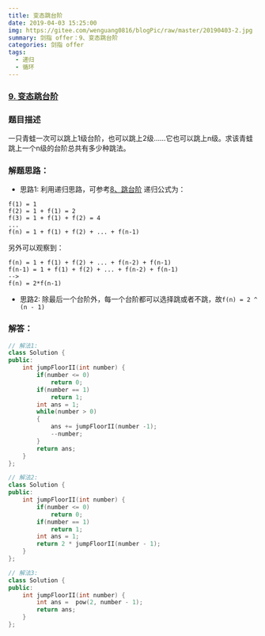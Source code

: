 ```yaml
---
title: 变态跳台阶
date: 2019-04-03 15:25:00
img: https://gitee.com/wenguang0816/blogPic/raw/master/20190403-2.jpg
summary: 剑指 offer：9、变态跳台阶
categories: 剑指 offer
tags:
  - 递归
  - 循环
---
```

### [9\. 变态跳台阶](https://www.nowcoder.com/practice/22243d016f6b47f2a6928b4313c85387?tpId=13&tqId=11162&tPage=1&rp=1&ru=/ta/coding-interviews&qru=/ta/coding-interviews/question-ranking)

### 题目描述
一只青蛙一次可以跳上1级台阶，也可以跳上2级……它也可以跳上n级。求该青蛙跳上一个n级的台阶总共有多少种跳法。

### 解题思路：
+ 思路1: 利用递归思路，可参考[8、跳台阶](http://blog.wenguang0816.top/2019/04/03/08-jumpfloor/)
递归公式为：
```
f(1) = 1
f(2) = 1 + f(1) = 2
f(3) = 1 + f(1) + f(2) = 4
...
f(n) = 1 + f(1) + f(2) + ... + f(n-1)
```
另外可以观察到：
```
f(n) = 1 + f(1) + f(2) + ... + f(n-2) + f(n-1)
f(n-1) = 1 + f(1) + f(2) + ... + f(n-2) + f(n-1)
-->
f(n) = 2*f(n-1)
```
+ 思路2: 除最后一个台阶外，每一个台阶都可以选择跳或者不跳，故`f(n) = 2 ^ (n - 1)`

### 解答：

```cpp
// 解法1:
class Solution {
public:
    int jumpFloorII(int number) {
        if(number <= 0)
            return 0;
        if(number == 1)
            return 1;
        int ans = 1;
        while(number > 0)
        {
            ans += jumpFloorII(number -1);
            --number;
        }
        return ans;
    }
};

// 解法2:
class Solution {
public:
    int jumpFloorII(int number) {
        if(number <= 0)
            return 0;
        if(number == 1)
            return 1;
        int ans = 1;
        return 2 * jumpFloorII(number - 1);
    }
};

// 解法3:
class Solution {
public:
    int jumpFloorII(int number) {
        int ans =  pow(2, number - 1);
        return ans;
    }
};
```
